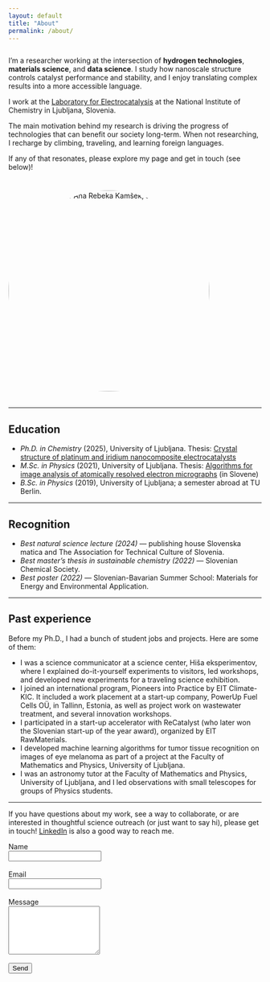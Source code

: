 ```yaml
---
layout: default
title: "About"
permalink: /about/
---
```


<div style="display: flex; flex-wrap: wrap; gap: 1.5rem; align-items: center; margin-bottom: 2rem;">
  <!-- Left column (slightly wider) -->
  <div style="flex: 1.4; min-width: 280px;">
    <p>I’m a researcher working at the intersection of <b>hydrogen technologies</b>, <b>materials science</b>, and <b>data science</b>. I study how nanoscale structure controls catalyst performance and stability, and I enjoy translating complex results into a more accessible language. </p>
    <p>I work at the <a href="https://www.ki.si/en/departments/d10-department-of-materials-chemistry/l10-laboratory-for-electrocatalysis/">Laboratory for Electrocatalysis</a> at the National Institute of Chemistry in Ljubljana, Slovenia. </p>
    <p>The main motivation behind my research is driving the progress of technologies that can benefit our society long-term. When not researching, I recharge by climbing, traveling, and learning foreign languages. </p>
    <p>If any of that resonates, please explore my page and get in touch (see below)!</p>
  </div>

  <!-- Right column -->
  <div style="flex: 1; min-width: 280px;">
    <img src="/assets/img/photo-square.jpg" alt="A photograph of Ana Rebeka Kamšek, sitting in a plane engine." style="width: 100%; max-width: 400px; aspect-ratio: 1 / 1; object-fit: cover; border-radius: 50%;">
  </div>
</div>

---

## Education
- *Ph.D. in Chemistry* (2025), University of Ljubljana. Thesis: [Crystal structure of platinum and iridium nanocomposite electrocatalysts](https://repozitorij.uni-lj.si/IzpisGradiva.php?id=170176&lang=eng)
- *M.Sc. in Physics* (2021), University of Ljubljana. Thesis: [Algorithms for image analysis of atomically resolved electron micrographs](https://repozitorij.uni-lj.si/IzpisGradiva.php?id=129882&lang=eng) (in Slovene)
- *B.Sc. in Physics* (2019), University of Ljubljana; a semester abroad at TU Berlin.

---

## Recognition
- *Best natural science lecture (2024)* — publishing house Slovenska matica and The
Association for Technical Culture of Slovenia.
- *Best master’s thesis in sustainable chemistry (2022)* — Slovenian Chemical Society.
- *Best poster (2022)* — Slovenian-Bavarian Summer School: Materials for
Energy and Environmental Application.

---

## Past experience 
Before my Ph.D., I had a bunch of student jobs and projects. Here are some of them:
 - I was a science communicator at a science center, Hiša eksperimentov, where I explained do-it-yourself experiments to visitors, led workshops, and developed new experiments for a traveling science exhibition.
 - I joined an international program, Pioneers into Practice by EIT Climate-KIC. It included a work placement at a start-up company, PowerUp Fuel Cells OÜ, in Tallinn, Estonia, as well as project work on wastewater treatment, and several innovation workshops.
 - I participated in a start-up accelerator with ReCatalyst (who later won the Slovenian start-up of the year award), organized by EIT RawMaterials.
 - I developed machine learning algorithms for tumor tissue recognition on images of eye melanoma as part of a project at the Faculty of Mathematics and Physics, University of Ljubljana.
 - I was an astronomy tutor at the Faculty of Mathematics and Physics, University of Ljubljana, and I led observations with small telescopes for groups of Physics students. 

---

If you have questions about my work, see a way to collaborate, or are interested in thoughtful science outreach (or just want to say hi), please get in touch! [LinkedIn](https://www.linkedin.com/in/ana-rebeka-kamsek/) is also a good way to reach me. 

<form action="https://formspree.io/f/xzzvwkjg" method="POST">
  <label for="name">Name</label><br/>
  <input type="text" id="name" name="name" required><br/><br/>
  <label for="email">Email</label><br/>
  <input type="email" id="email" name="_replyto" required><br/><br/>
  <label for="message">Message</label><br/>
  <textarea id="message" name="message" rows="6" required></textarea><br/><br/>  
  <button type="submit">Send</button>
</form>
